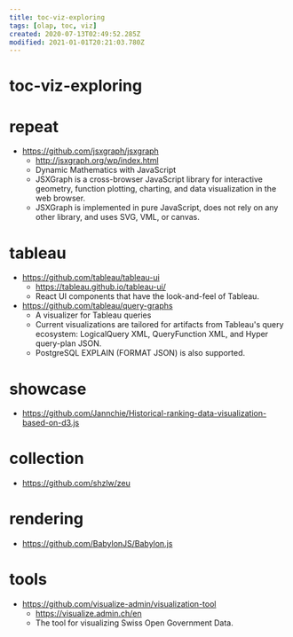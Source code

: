 ```yaml
---
title: toc-viz-exploring
tags: [olap, toc, viz]
created: 2020-07-13T02:49:52.285Z
modified: 2021-01-01T20:21:03.780Z
---
```


# toc-viz-exploring

# repeat
- https://github.com/jsxgraph/jsxgraph
  - http://jsxgraph.org/wp/index.html
  - Dynamic Mathematics with JavaScript
  - JSXGraph is a cross-browser JavaScript library for interactive geometry, function plotting, charting, and data visualization in the web browser.
  - JSXGraph is implemented in pure JavaScript, does not rely on any other library, and uses SVG, VML, or canvas. 
# tableau
- https://github.com/tableau/tableau-ui
  - https://tableau.github.io/tableau-ui/
  - React UI components that have the look-and-feel of Tableau.
- https://github.com/tableau/query-graphs
  - A visualizer for Tableau queries
  - Current visualizations are tailored for artifacts from Tableau's query ecosystem: LogicalQuery XML, QueryFunction XML, and Hyper query-plan JSON. 
  - PostgreSQL EXPLAIN (FORMAT JSON) is also supported.
# showcase
- https://github.com/Jannchie/Historical-ranking-data-visualization-based-on-d3.js
# collection
- https://github.com/shzlw/zeu
# rendering
- https://github.com/BabylonJS/Babylon.js

# tools
- https://github.com/visualize-admin/visualization-tool
  - https://visualize.admin.ch/en
  - The tool for visualizing Swiss Open Government Data. 
